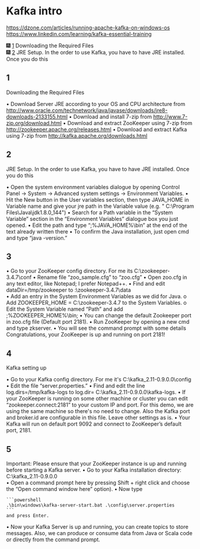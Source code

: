 # Kafka intro

https://dzone.com/articles/running-apache-kafka-on-windows-os
https://www.linkedin.com/learning/kafka-essential-training

:fireworks: [1](#1) Downloading the Required Files <br />
:fireworks: [2](#2) JRE Setup. In the order to use Kafka, you have to have JRE installed. Once you do this <br />

## 1

Downloading the Required Files

•	Download Server JRE according to your OS and CPU architecture from http://www.oracle.com/technetwork/java/javase/downloads/jre8-downloads-2133155.html
•	Download and install 7-zip from http://www.7-zip.org/download.html
•	Download and extract ZooKeeper using 7-zip from http://zookeeper.apache.org/releases.html
•	Download and extract Kafka using 7-zip from http://kafka.apache.org/downloads.html

## 2

JRE Setup. In the order to use Kafka, you have to have JRE installed. Once you do this

•	Open the system environment variables dialogue by opening Control Panel -> System -> Advanced system settings -> Environment Variables.
•	Hit the New button in the User variables section, then type JAVA_HOME in Variable name and give your jre path in the Variable value (e.g. " C:\Program Files\Java\jdk1.8.0_144")
•	Search for a Path variable in the “System Variable” section in the “Environment Variables” dialogue box you just opened.
•	Edit the path and type “;%JAVA_HOME%\bin” at the end of the text already written there
•	To confirm the Java installation, just open cmd and type “java -version.” 

## 3

•	Go to your ZooKeeper config directory. For me its C:\zookeeper-3.4.7\conf
•	Rename file “zoo_sample.cfg” to “zoo.cfg”
•	Open zoo.cfg in any text editor, like Notepad; I prefer Notepad++.
•	Find and edit dataDir=/tmp/zookeeper to :\zookeeper-3.4.7\data  
•	Add an entry in the System Environment Variables as we did for Java.
o	Add ZOOKEEPER_HOME = C:\zookeeper-3.4.7 to the System Variables.
o	Edit the System Variable named “Path” and add ;%ZOOKEEPER_HOME%\bin; 
•	You can change the default Zookeeper port in zoo.cfg file (Default port 2181).
•	Run ZooKeeper by opening a new cmd and type zkserver.
•	You will see the command prompt with some details
Congratulations, your ZooKeeper is up and running on port 2181!

## 4

Kafka setting up

•	Go to your Kafka config directory. For me it's C:\kafka_2.11-0.9.0.0\config
•	Edit the file “server.properties.”
•	Find and edit the line log.dirs=/tmp/kafka-logs to log.dir= C:\kafka_2.11-0.9.0.0\kafka-logs.
•	If your ZooKeeper is running on some other machine or cluster you can edit “zookeeper.connect:2181” to your custom IP and port. For this demo, we are using the same machine so there's no need to change. Also the Kafka port and broker.id are configurable in this file. Leave other settings as is.
•	Your Kafka will run on default port 9092 and connect to ZooKeeper’s default port, 2181.

## 5

Important: Please ensure that your ZooKeeper instance is up and running before starting a Kafka server.
•	Go to your Kafka installation directory: C:\kafka_2.11-0.9.0.0\
•	Open a command prompt here by pressing Shift + right click and choose the “Open command window here” option).
•	Now type 

    ```powershell
    .\bin\windows\kafka-server-start.bat .\config\server.properties 
    ```
    and press Enter.
    
•	Now your Kafka Server is up and running, you can create topics to store messages. Also, we can produce or consume data from Java or Scala code or directly from the command prompt.







